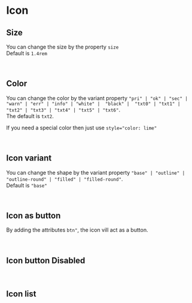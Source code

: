 # Icon

## Size

<style>
  .iconBox {
    display: flex;
    flex-wrap: wrap;
    gap:10px;
  }
  .iconBox div {
    display: flex;
    flex-direction: column;
    align-items: center;
  }
</style>

You can change the size by the property `size`<br>
Default is `1.4rem`

<hhl-live-editor title="" htmlCode='
    <template>
    <div class="iconBox">        
        <div><p>1rem</p><H_icon name="edit" size="1rem"></H_icon></div> 
        <div><p>standard</p><H_icon name="edit" ></H_icon></div>
        <div><p>3rem</p><H_icon name="edit" size="3rem"></H_icon></div>  
        <div><p>60px</p><H_icon name="edit" size="60px"></H_icon></div>        
    </div>
    </template>
'>
</hhl-live-editor>

<br>

## Color

You can change the color by the variant property `"pri" | "ok" | "sec" | "warn" | "err" | "info" | "white" |  "black" |  "txt0" | "txt1" | "txt2" | "txt3" | "txt4" | "txt5" | "txt6"`. <br>
The default is `txt2`.<br>

If you need a special color then just use `style="color: lime"`

<hhl-live-editor title="" htmlCode='
      <template>
      <div>
      <div class="iconBox">
            <div><p>pri</p><H_icon name="edit" color="pri"></H_icon></div>
            <div><p>sec</p><H_icon name="edit" color="sec"></H_icon></div>
            <div><p>ok</p><H_icon name="edit" color="ok"></H_icon></div>
            <div><p>err</p><H_icon name="edit" color="err"></H_icon></div>
            <div><p>warn</p><H_icon name="edit" color="warn"></H_icon></div>
            <div><p>info</p><H_icon name="edit" color="info"></H_icon></div>
            <div class="bg-bg6">
            <div><p>white</p><H_icon name="edit" color="white"></H_icon></div>
            </div>
            <div class="bg-bg6">
            <div><p>black</p><H_icon name="edit" color="black"></H_icon></div>
            </div>
            <div><p>txt0</p><H_icon name="edit" color="txt0"></H_icon></div>
            <div><p>txt1</p><H_icon name="edit" color="txt1"></H_icon></div> 
            <div><p>txt2</p><H_icon name="edit" color="txt2"></H_icon></div>
            <div><p>txt3</p><H_icon name="edit" color="txt3"></H_icon></div>
            <div><p>txt4</p><H_icon name="edit" color="txt4"></H_icon></div>
            <div><p>txt5</p><H_icon name="edit" color="txt5"></H_icon></div>
            <div><p>txt6</p><H_icon name="edit" color="txt6"></H_icon></div>
            <div><p>Lime</p><H_icon name="edit" style="color:lime"></H_icon></div>             
      </div>
            <div class="iconBox mt-10">
            <div><p>pri</p><H_icon name="edit" color="pri" variant="filled-round"></H_icon></div>
            <div><p>sec</p><H_icon name="edit" color="sec" variant="filled-round"></H_icon></div>
            <div><p>ok</p><H_icon name="edit" color="ok" variant="filled-round"></H_icon></div>
            <div><p>err</p><H_icon name="edit" color="err" variant="filled-round"></H_icon></div>
            <div><p>warn</p><H_icon name="edit" color="warn" variant="filled-round"></H_icon></div>
            <div><p>info</p><H_icon name="edit" color="info" variant="filled-round"></H_icon></div>
            <div><p>white</p><H_icon name="edit" color="white" variant="filled-round"></H_icon></div>
            <div><p>black</p><H_icon name="edit" color="black" variant="filled-round"></H_icon></div>
            <div><p>txt0</p><H_icon name="edit" color="txt0" variant="filled-round"></H_icon></div>
            <div><p>txt1</p><H_icon name="edit" color="txt1" variant="filled-round"></H_icon></div>
            <div><p>txt2</p><H_icon name="edit" color="txt2" variant="filled-round"></H_icon></div>
            <div><p>txt3</p><H_icon name="edit" color="txt3" variant="filled-round"></H_icon></div>
            <div><p>txt4</p><H_icon name="edit" color="txt4" variant="filled-round"></H_icon></div>
            <div><p>txt5</p><H_icon name="edit" color="txt5" variant="filled-round"></H_icon></div> 
            <div><p>txt6</p><H_icon name="edit" color="txt6" variant="filled-round"></H_icon></div> 
            <div><p>Lime</p><H_icon name="edit" style="background-color:lime; color:black" variant="filled-round"></H_icon></div>             
      </div>
      </div>
      </template>
'>
</hhl-live-editor>
<br>

## Icon variant

You can change the shape by the variant property `"base" | "outline" | "outline-round" | "filled" | "filled-round"`. <br>
Default is `"base"`

<hhl-live-editor title="" htmlCode='
      <template>
      <div class="iconBox">
        <div><p>base</p><H_icon name="edit" variant="base"></H_icon></div>
        <div><p>outline</p><H_icon name="edit" variant="outline"></H_icon></div>
        <div><p>outline-round</p><H_icon name="edit" variant="outline-round"></H_icon></div>
        <div><p>filled</p><H_icon name="edit" variant="filled"></H_icon></div>
        <div><p>filled-round</p><H_icon name="edit" variant="filled-round"></H_icon></div>
      </div>
      </template>
'>
</hhl-live-editor>

<br>

## Icon as button

By adding the attributes `btn"`, the icon vill act as a button.<br>

<hhl-live-editor title="" htmlCode='
    <template>
     <div class="iconBox">
        <div><p>base</p><H_icon name="edit" btn></H_icon></div>
        <div><p>outline</p><H_icon name="edit" btn variant="outline"></H_icon></div>
        <div><p>outline-round</p><H_icon name="edit" outline btn variant="outline-round"></H_icon></div>
        <div><p>filled</p><H_icon name="edit" btn variant="filled"></H_icon></div>
        <div><p>filled-round</p><H_icon name="edit" btn variant="filled-round"></H_icon></div>
    </div>
    </template>
'>
</hhl-live-editor>

<br>

## Icon button Disabled

<hhl-live-editor title="" htmlCode='
 <template>
     <div class="iconBox">
        <div><p>outline</p><H_icon name="edit" outline btn disabled></H_icon></div>
        <div><p>round false</p><H_icon name="edit" outline :round="false" btn disabled></H_icon></div>
        <div><p>outline filled</p><H_icon name="edit" outline filled btn disabled></H_icon></div>
        <div><p>round false filled</p><H_icon name="edit" outline :round="false" filled btn disabled></H_icon></div>
    </div>
    </template>
'>
</hhl-live-editor>

<br>

## Icon list

<ico-list/>
<br>
<br>
